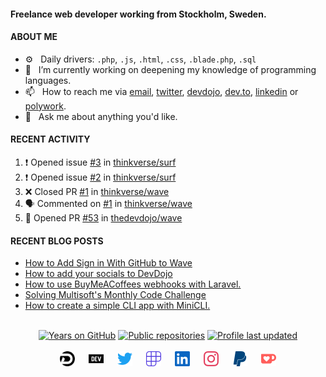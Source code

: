 #### Freelance web developer working from Stockholm, Sweden.

#### ABOUT ME

- ⚙️&nbsp;&nbsp; Daily drivers: `.php`, `.js`, `.html`, `.css`, `.blade.php`, `.sql`
- 🔭&nbsp;&nbsp; I’m currently working on deepening my knowledge of programming languages.
- 📫&nbsp;&nbsp; How to reach me via [email], [twitter], [devdojo], [dev.to], [linkedin] or [polywork].
- 💬&nbsp;&nbsp; Ask me about anything you'd like.

#### RECENT ACTIVITY

<!--START_SECTION:activity-->
1. ❗️ Opened issue [#3](https://github.com/thinkverse/surf/issues/3) in [thinkverse/surf](https://github.com/thinkverse/surf)
2. ❗️ Opened issue [#2](https://github.com/thinkverse/surf/issues/2) in [thinkverse/surf](https://github.com/thinkverse/surf)
3. ❌ Closed PR [#1](https://github.com/thinkverse/wave/pull/1) in [thinkverse/wave](https://github.com/thinkverse/wave)
4. 🗣 Commented on [#1](https://github.com/thinkverse/wave/issues/1) in [thinkverse/wave](https://github.com/thinkverse/wave)
5. 💪 Opened PR [#53](https://github.com/thedevdojo/wave/pull/53) in [thedevdojo/wave](https://github.com/thedevdojo/wave)
<!--END_SECTION:activity-->

#### RECENT BLOG POSTS

<!-- DEVDOJO-POST-LIST:START -->
- [How to Add Sign in With GitHub to Wave](https://devdojo.com/thinkverse/how-to-add-sign-in-with-github-to-wave)
- [How to add your socials to DevDojo](https://devdojo.com/thinkverse/how-to-add-your-socials-to-devdojo)
- [How to use BuyMeACoffees webhooks with Laravel.](https://devdojo.com/thinkverse/how-to-use-bmcs-webhooks-with-laravel)
- [Solving Multisoft&#39;s Monthly Code Challenge](https://devdojo.com/thinkverse/solving-multisofts-monthly-code-challenge)
- [How to create a simple CLI app with MiniCLI.](https://devdojo.com/thinkverse/how-to-create-a-simple-cli-app-with-minicli)
<!-- DEVDOJO-POST-LIST:END -->

<p align="center">
<br>
<a href="https://badges.pufler.dev">
<img src="https://badges.pufler.dev/years/thinkverse?logo=github" alt="Years on GitHub"/></a>
<a href="https://badges.pufler.dev">
<img src="https://badges.pufler.dev/repos/thinkverse?logo=github" alt="Public repositories" /></a>
<a href="https://shields.io">
<img src="https://img.shields.io/github/last-commit/thinkverse/thinkverse?label=Profile%20Updated&logo=github" alt="Profile last updated"/></a>
<br><br>
<a href="https://devdojo.com/thinkverse">
<img src="./svg/devdojo.svg" alt="Thinkverse dev dojo profile" width="24px"/></a>
&emsp;
<a href="https://dev.to/thinkverse">
<img src="./svg/devto.svg" alt="Thinkverse dev to profile" width="24px"/></a>
&emsp;
<a href="https://twitter.com/thinkverse">
<img src="./svg/twitter.svg" alt="Thinkverse twitter profile" width="24px"/></a>
&emsp;
<a href="https://polywork.com/thinkverse">
<img src="./svg/polywork.svg" alt="Thinkverse poly work profile" width="24px"/></a>
&emsp;
<a href="https://linkedin.com/in/thinkverse">
<img src="./svg/linkedin.svg" alt="Thinkverse linked in profile" width="24px"/></a>
&emsp;
<a href= "https://instagram.com/thinkverse">
<img src="./svg/instagram.svg" alt="Thinkverse instagram profile" width="24px"/></a>
&emsp;
<a href="https://paypal.com/paypalme/thinkverse">
<img src="./svg/paypal.svg" alt="Thinkverse pay pal me profile" width="24px"/></a> 
&emsp;
<a href="https://ko-fi.com/thinkverse">
<img src="./svg/kofi.svg" alt="Thinkverse ko-fi profile" width="24px"/></a> 
</p>

[email]: mailto:work@hallberg.kim
[twitter]: https://twitter.com/thinkverse
[devdojo]: https://devdojo.com/thinkverse
[dev.to]: https://dev.to/thinkverse
[linkedin]: https://linkedin.com/in/thinkverse/
[polywork]: https://polywork.com/thinkverse
